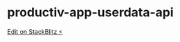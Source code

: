 # productiv-app-userdata-api

[Edit on StackBlitz ⚡️](https://stackblitz.com/edit/express-simple-mhucs9)